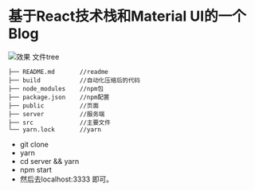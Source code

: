 # 基于React技术栈和Material UI的一个Blog

![效果](http://ozar6ogjb.bkt.clouddn.com/projectblog.gif)
文件tree
```
├── README.md       //readme
├── build           //自动化压缩后的代码
├── node_modules    //npm包
├── package.json    //npm配置
├── public          //页面
├── server          //服务端
├── src             //主要文件
└── yarn.lock       //yarn
```
- git clone
- yarn
- cd server && yarn
- npm start
- 然后去localhost:3333
即可。
